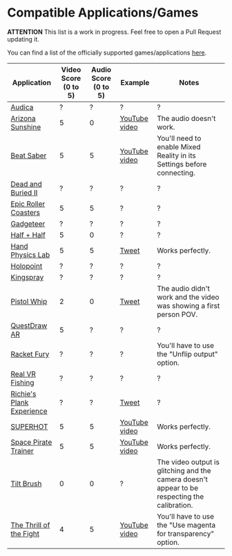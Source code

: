 # Compatible Applications/Games

**ATTENTION** This list is a work in progress. Feel free to open a Pull Request updating it.

You can find a list of the officially supported games/applications [here](https://creator.oculus.com/mrc/). 

| Application | Video Score (0 to 5) | Audio Score (0 to 5) | Example | Notes |
|--------------|------------------------|-------------------------|------------|--------|
| [Audica](https://www.oculus.com/experiences/quest/2333124776756148) | ? | ? | ? | ? |
| [Arizona Sunshine](https://www.oculus.com/experiences/quest/2190353671014400) | 5 | 0 | [YouTube video](https://www.youtube.com/watch?v=P6t7ofl2Spk) | The audio doesn't work. |
| [Beat Saber](https://www.oculus.com/experiences/quest/2448060205267927) | 5 | 5 | [YouTube video](https://www.youtube.com/watch?v=tNTGkVg5ceU) | You'll need to enable Mixed Reality in its Settings before connecting. |
| [Dead and Buried II](https://www.oculus.com/experiences/quest/2134077359973067) | ? | ? | ? | ? |
| [Epic Roller Coasters](https://www.oculus.com/experiences/quest/2299465166734471) | 5 | 5 | ? | ? |
| [Gadgeteer](https://www.oculus.com/experiences/quest/2567395559960697) | ? | ? | ? | ? |
| [Half + Half](https://www.oculus.com/experiences/quest/2035353573194060) | 5 | 0 | ? | ? |
| [Hand Physics Lab](https://sidequestvr.com/app/750) | 5 | 5 | [Tweet](https://twitter.com/fabio914/status/1330985474740121602) | Works perfectly. |
| [Holopoint](https://www.oculus.com/experiences/quest/2202354219893697) | ? | ? | ? | ? |
| [Kingspray](https://www.oculus.com/experiences/quest/2082941345119152) | ? | ? | ? | ? |
| [Pistol Whip](https://www.oculus.com/experiences/quest/2104963472963790) | 2 | 0 | [Tweet](https://twitter.com/fabio914/status/1326699860146401284) | The audio didn't work and the video was showing a first person POV. |
| [QuestDraw AR](https://sidequestvr.com/app/1168) | 5 | ? | ? | ? |
| [Racket Fury](https://www.oculus.com/experiences/quest/1952355814856769) | ? | ? | ? | You'll have to use the "Unflip output" option. |
| [Real VR Fishing](https://www.oculus.com/experiences/quest/2582932495064035) | ? | ? | ? | ? |
| [Richie's Plank Experience](https://www.oculus.com/experiences/quest/1642239225880682) | ? | ? | [Tweet](https://twitter.com/FreekTeunen/status/1327673218891649024) | ? |
| [SUPERHOT](https://www.oculus.com/experiences/quest/1921533091289407/) | 5 | 5 | [YouTube video](https://www.youtube.com/watch?v=ZnOY8juMw4k) | Works perfectly. |
| [Space Pirate Trainer](https://www.oculus.com/experiences/quest/1663790613725314) | 5 | 5 | [YouTube video](https://www.youtube.com/watch?v=44Nmv7Es5yI) | Works perfectly. |
| [Tilt Brush](https://www.oculus.com/experiences/quest/2322529091093901) | 0 | 0 | ? | The video output is glitching and the camera doesn't appear to be respecting the calibration. |
| [The Thrill of the Fight](https://www.oculus.com/experiences/quest/3008315795852749) | 4 | 5 | [YouTube video](https://www.youtube.com/watch?v=aPSBmej4ppc) | You'll have to use the "Use magenta for transparency" option. |
